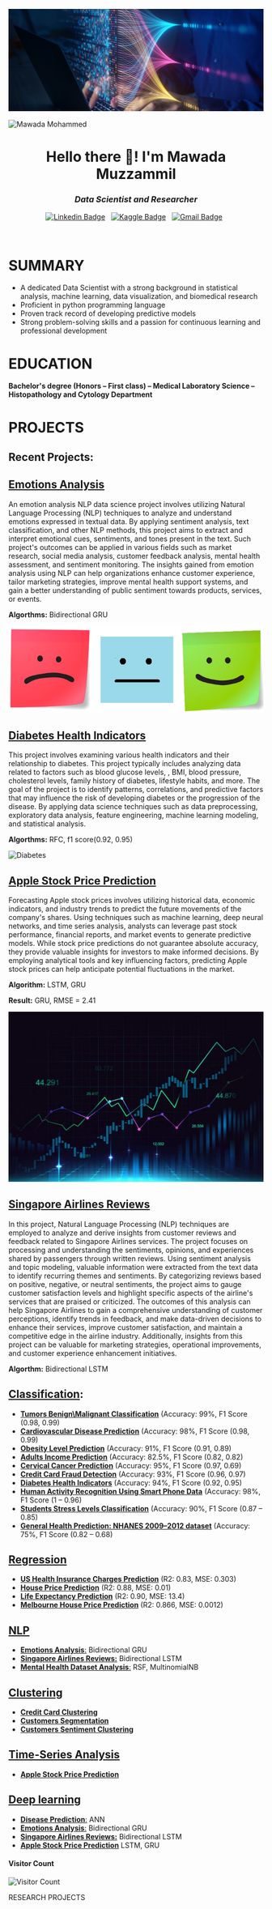 ![MLDL.jpg](https://github.com/MawadaMhd/MawadaMhd/blob/main/Images/MLDL.jpg)

<p align="left"> <img src="https://komarev.com/ghpvc/?username=MawadaMhd&label=Profile%20views&color=0e75b6&style=flat" alt="Mawada Mohammed" /> </p>

<h1 align="center">Hello there 👋! I'm Mawada Muzzammil</h1>

<h3 align="center"><i>Data Scientist and Researcher</i></h3>

<div align="center">
  
[![Linkedin Badge](https://img.shields.io/badge/LinkedIn-0077B5?style=flat&logo=linkedin&logoColor=white)](https://www.linkedin.com/in/mawadamhd/)&nbsp;&nbsp;
[![Kaggle Badge](https://img.shields.io/badge/-Kaggle-23BFFF?style=flat&logo=Kaggle&logoColor=white)](https://www.kaggle.com/mawadamuzzammil)&nbsp;&nbsp;
[![Gmail Badge](https://img.shields.io/badge/Gmail-D14836?style=flat&logo=gmail&logoColor=white&link=mawadamhd12@gmail.com)](mawadamhd12@gmail.com)&nbsp;&nbsp;



</div>

<br>

# **SUMMARY**

* A dedicated Data Scientist with a strong background in statistical analysis, machine learning, data visualization, and biomedical research
* Proficient in python programming language
* Proven track record of developing predictive models
* Strong problem-solving skills and a passion for continuous learning and professional development

# **EDUCATION**


**Bachelor's degree (Honors – First class) – Medical Laboratory Science – Histopathology and Cytology Department**

# **PROJECTS**
## Recent Projects:

## [**Emotions Analysis**](https://github.com/MawadaMhd/NLP/tree/main/Emotions%20Analysis)

An emotion analysis NLP data science project involves utilizing Natural Language Processing (NLP) techniques to analyze and understand emotions expressed in textual data. By applying sentiment analysis, text classification, and other NLP methods, this project aims to extract and interpret emotional cues, sentiments, and tones present in the text.
Such project's outcomes can be applied in various fields such as market research, social media analysis, customer feedback analysis, mental health assessment, and sentiment monitoring. The insights gained from emotion analysis using NLP can help organizations enhance customer experience, tailor marketing strategies, improve mental health support systems, and gain a better understanding of public sentiment towards products, services, or events.

**Algorthms:** Bidirectional GRU

![Emotions](https://github.com/MawadaMhd/NLP/blob/main/Emotions%20Analysis/Emotions.png)

## [**Diabetes Health Indicators**](https://github.com/MawadaMhd/Classification/tree/main/Diabetes%20Health%20Indicators)

This project involves examining various health indicators and their relationship to diabetes. This project typically includes  analyzing data related to factors such as blood glucose levels, , BMI, blood pressure, cholesterol levels, family history of diabetes, lifestyle habits, and more. The goal of the project is to identify patterns, correlations, and predictive factors that may influence the risk of developing diabetes or the progression of the disease. By applying data science techniques such as data preprocessing, exploratory data analysis, feature engineering, machine learning modeling, and statistical analysis.

**Algorthms:** RFC, f1 score(0.92, 0.95)

![Diabetes](https://github.com/MawadaMhd/Classification/blob/main/Diabetes%20Health%20Indicators/Diabetes.jpeg)

## [**Apple Stock Price Prediction**](https://github.com/MawadaMhd/Time-Series-Analysis/tree/main/Apple%20Stock%20Price%20Prediction)
Forecasting Apple stock prices involves utilizing historical data, economic indicators, and industry trends to predict the future movements of the company's shares. Using techniques such as machine learning, deep neural networks, and time series analysis, analysts can leverage past stock performance, financial reports, and market events to generate predictive models. While stock price predictions do not guarantee absolute accuracy, they provide valuable insights for investors to make informed decisions. By employing analytical tools and key influencing factors, predicting Apple stock prices can help anticipate potential fluctuations in the market.

**Algorithm:** LSTM, GRU

**Result:**  GRU, RMSE = 2.41

![TSA](https://github.com/MawadaMhd/Time-Series-Analysis/blob/main/Apple%20Stock%20Price%20Prediction/TSA.jpg)

## [**Singapore Airlines Reviews**](https://github.com/MawadaMhd/NLP/tree/main/Singapore%20Airlines%20Reviews)

In this project, Natural Language Processing (NLP) techniques are employed to analyze and derive insights from customer reviews and feedback related to Singapore Airlines services. The project focuses on processing and understanding the sentiments, opinions, and experiences shared by passengers through written reviews.
Using sentiment analysis and topic modeling, valuable information were extracted from the text data to identify recurring themes and sentiments. By categorizing reviews based on positive, negative, or neutral sentiments, the project aims to gauge customer satisfaction levels and highlight specific aspects of the airline's services that are praised or criticized.
The outcomes of this analysis can help Singapore Airlines to gain a comprehensive understanding of customer perceptions, identify trends in feedback, and make data-driven decisions to enhance their services, improve customer satisfaction, and maintain a competitive edge in the airline industry. Additionally, insights from this project can be valuable for marketing strategies, operational improvements, and customer experience enhancement initiatives.

**Algorthm:** Bidirectional LSTM



## [Classification](https://github.com/MawadaMhd/Classification):

*	[**Tumors Benign\Malignant Classification**](https://github.com/MawadaMhd/Classification/tree/main/Tumors%20BenignMalignant%20Classification%2096) (Accuracy: 99%, F1 Score (0.98, 0.99)
*	[**Cardiovascular Disease Prediction**](https://github.com/MawadaMhd/Classification/tree/main/Cardiovascular%20Disease%20Predictive%20Modelling) (Accuracy: 98%, F1 Score (0.98, 0.99)
*	[**Obesity Level Prediction**](https://github.com/MawadaMhd/Classification/tree/main/Obesity%20Level%20Predictive%20Models) (Accuracy: 91%, F1 Score (0.91, 0.89)
*	[**Adults Income Prediction**](https://github.com/MawadaMhd/Classification/tree/main/Adults%20Income%20Prediction) (Accuracy: 82.5%, F1 Score (0.82, 0.82)
*	[**Cervical Cancer Prediction**](https://github.com/MawadaMhd/Classification/tree/main/Cervical%20Cancer%20Prediction) (Accuracy: 95%, F1 Score (0.97, 0.69)
*	[**Credit Card Fraud Detection**](https://github.com/MawadaMhd/Classification/tree/main/Credit%20Card%20Fraud%20Detection) (Accuracy: 93%, F1 Score (0.96, 0.97)
*	[**Diabetes Health Indicators**](https://github.com/MawadaMhd/Classification/tree/main/Diabetes%20Health%20Indicators) (Accuracy: 94%, F1 Score (0.92, 0.95)	
*	[**Human Activity Recognition Using Smart Phone Data**](https://github.com/MawadaMhd/Classification/tree/main/Human%20Activity%20Recognition%20using%20smart%20phone%20data) (Accuracy: 98%, F1 Score (1 – 0.96)
*	[**Students Stress Levels Classification**](https://github.com/MawadaMhd/Classification/tree/main/Students%20Stress%20Levels%20Classification) (Accuracy: 90%, F1 Score (0.87 – 0.85)
*	[**General Health Prediction: NHANES 2009–2012 dataset**]() (Accuracy: 75%, F1 Score (0.82 – 0.68)

## [Regression](https://github.com/MawadaMhd/Regression)
 	
*	[**US Health Insurance Charges Prediction**](https://github.com/MawadaMhd/Regression/tree/main/US%20Health%20Insurance%20Charges%20Prediction) (R2: 0.83, MSE: 0.303)
*	[**House Price Prediction**](https://github.com/MawadaMhd/Regression/tree/main/House%20Prices%20Advanced%20Regression%20Techniques) (R2: 0.88, MSE: 0.01)
*	[**Life Expectancy Prediction**](https://github.com/MawadaMhd/Regression/tree/main/Life%20Expectancy%20Prediction) (R2: 0.90, MSE: 13.4)
*	[**Melbourne House Price Prediction**](https://github.com/MawadaMhd/Regression/tree/main/Melbourne%20Housing%20Price%20Prediction) (R2: 0.866, MSE: 0.0012)


## [NLP](https://github.com/MawadaMhd/NLP)

 * [**Emotions Analysis**:](https://github.com/MawadaMhd/NLP/tree/main/Emotions%20Analysis) Bidirectional GRU
 * [**Singapore Airlines Reviews:**](https://github.com/MawadaMhd/NLP/tree/main/Singapore%20Airlines%20Reviews) Bidirectional LSTM
 * [**Mental Health Dataset Analysis**:](https://github.com/MawadaMhd/NLP/tree/main/Mental%20Health) RSF, MultinomialNB


## [Clustering](https://github.com/MawadaMhd/Unsupervised-Machine-Learning)

* [**Credit Card Clustering**](https://github.com/MawadaMhd/Unsupervised-Machine-Learning/tree/main/Credit%20%20Card%20Clustering)
* [**Customers Segmentation**](https://github.com/MawadaMhd/Unsupervised-Machine-Learning/tree/main/Customers%20Segmentation)
* [**Customers Sentiment Clustering**](https://github.com/MawadaMhd/Unsupervised-Machine-Learning/tree/main/Customers%20Sentiment%20Clustering)

## [Time-Series Analysis](https://github.com/MawadaMhd/Time-Series-Analysis)
* [**Apple Stock Price Prediction**](https://github.com/MawadaMhd/Time-Series-Analysis/tree/main/Apple%20Stock%20Price%20Prediction)

## [Deep learning]()
* [**Disease Prediction**:](https://github.com/MawadaMhd/Deep-Learning/tree/main/Disease%20Prediction) ANN
* [**Emotions Analysis**:](https://github.com/MawadaMhd/NLP/tree/main/Emotions%20Analysis) Bidirectional GRU
* [**Singapore Airlines Reviews:**](https://github.com/MawadaMhd/NLP/tree/main/Singapore%20Airlines%20Reviews) Bidirectional LSTM
* [**Apple Stock Price Prediction**](https://github.com/MawadaMhd/Time-Series-Analysis/tree/main/Apple%20Stock%20Price%20Prediction) LSTM, GRU




#### **Visitor Count**
![Visitor Count](https://profile-counter.glitch.me/{MawadaMhd}/count.svg)


RESEARCH PROJECTS

